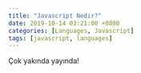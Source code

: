 ```yaml
---
title: "Javascript Nedir?"
date: 2019-10-14 03:21:00 +0800
categories: [Languages, Javascript]
tags: [javascript, languages]
---
```


Çok yakında yayında!